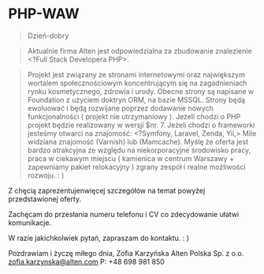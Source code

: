 # PHP-WAW
> Dzień-dobry 

> Aktualnie firma Alten jest odpowiedzialna za zbudowanie znalezienie <?Full Stack Developera PHP>.

> Projekt jest związany ze stronami internetowymi oraz największym wortalem społecznościowym koncentrującym się na zagadnieniach rynku kosmetycznego, zdrowia i urody. Obecne strony są napisane w Foundation z użyciem doktryn ORM, na bazie MSSQL. Strony będą ewoluować i będą rozwijane poprzez dodawanie nowych funkcjonalności ( projekt nie utrzymaniowy ).
Jeżeli chodzi o PHP projekt będzie realizowany w wersji $nr. 7. Jeżeli chodzi o frameworki jesteśmy otwarci na znajomość: <?Symfony, Laravel, Zenda, Yii,>
Mile widziana znajomość (Varnish) lub (Mamcache).
Myślę że oferta jest bardzo atrakcyjna ze względu na niekorporacyjne środowisko pracy, praca w ciekawym miejscu ( kamienica w centrum Warszawy + zapewniamy pakiet relokacyjny ) 
zgrany zespół i realne możliwości rozwoju. : ) 

Z chęcią zaprezentujenwięcej szczegółów na temat powyżej przedstawionej oferty.

Zachęcam do przesłania numeru telefonu i CV co zdecydowanie ułatwi komunikacje.

W razie jakichkolwiek pytań, zapraszam do kontaktu. : )

Pozdrawiam i życzę miłego dnia,
Zofia Karzyńska
Alten Polska Sp. z o.o.
zofia.karzynska@alten.com
P: +48 698 981 850

